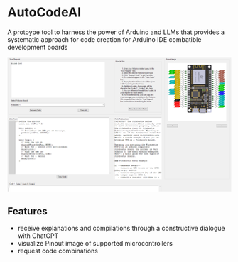 # AutoCodeAI
A protoype tool to harness the power of Arduino and LLMs that provides a systematic approach for code creation for Arduino IDE combatible development boards

![Screenshot of AutoCodeAI.](/images/screenshot.png)



## Features

* receive explanations and compilations through a constructive dialogue with ChatGPT
* visualize Pinout image of supported microcontrollers
* request code combinations